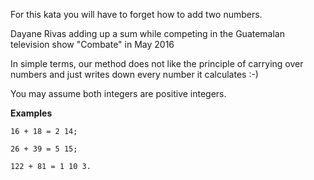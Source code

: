 For this kata you will have to forget how to add two numbers.

Dayane Rivas adding up a sum while competing in the Guatemalan television show "Combate" in May 2016

In simple terms, our method does not like the principle of carrying over numbers and just writes down every number it calculates :-)

You may assume both integers are positive integers.

**Examples**
```
16 + 18 = 2 14;  
  
26 + 39 = 5 15;  
  
122 + 81 = 1 10 3.  
```
​
 
​
